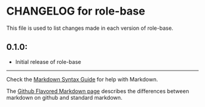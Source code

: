 # CHANGELOG for role-base

This file is used to list changes made in each version of role-base.

## 0.1.0:

* Initial release of role-base

- - -
Check the [Markdown Syntax Guide](http://daringfireball.net/projects/markdown/syntax) for help with Markdown.

The [Github Flavored Markdown page](http://github.github.com/github-flavored-markdown/) describes the differences between markdown on github and standard markdown.
